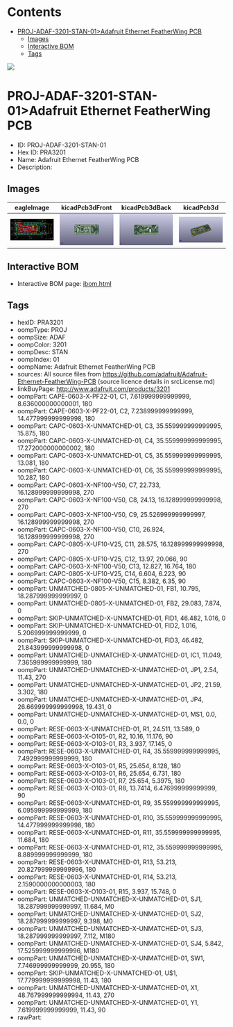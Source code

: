 



Contents
========

* [PROJ-ADAF-3201-STAN-01>Adafruit Ethernet FeatherWing PCB](#proj-adaf-3201-stan-01adafruit-ethernet-featherwing-pcb)
	* [Images](#images)
	* [Interactive BOM](#interactive-bom)
	* [Tags](#tags)
  
![][im]
# PROJ-ADAF-3201-STAN-01>Adafruit Ethernet FeatherWing PCB

- ID: PROJ-ADAF-3201-STAN-01
- Hex ID: PRA3201
- Name: Adafruit Ethernet FeatherWing PCB
- Description: 

## Images
  
  

|eagleImage|kicadPcb3dFront|kicadPcb3dBack|kicadPcb3d|
| :---: | :---: | :---: | :---: |
|[![eagleImage](eagleImage_140.png)](eagleImage_600.png)|[![kicadPcb3dFront](kicadPcb3dFront_140.png)](kicadPcb3dFront_600.png)|[![kicadPcb3dBack](kicadPcb3dBack_140.png)](kicadPcb3dBack_600.png)|[![kicadPcb3d](kicadPcb3d_140.png)](kicadPcb3d_600.png)|

## Interactive BOM

- Interactive BOM page: [ibom.html](kicad/bom/ibom.html)

## Tags

- hexID: PRA3201
- oompType: PROJ
- oompSize: ADAF
- oompColor: 3201
- oompDesc: STAN
- oompIndex: 01
- oompName: Adafruit Ethernet FeatherWing PCB
- sources: All source files from https://github.com/adafruit/Adafruit-Ethernet-FeatherWing-PCB (source licence details in srcLicense.md)
- linkBuyPage: http://www.adafruit.com/products/3201
- oompPart: CAPE-0603-X-PF22-01, C1, 7.619999999999999, 8.636000000000001, 180
- oompPart: CAPE-0603-X-PF22-01, C2, 7.238999999999999, 14.477999999999998, 180
- oompPart: CAPC-0603-X-UNMATCHED-01, C3, 35.559999999999995, 15.875, 180
- oompPart: CAPC-0603-X-UNMATCHED-01, C4, 35.559999999999995, 17.272000000000002, 180
- oompPart: CAPC-0603-X-UNMATCHED-01, C5, 35.559999999999995, 13.081, 180
- oompPart: CAPC-0603-X-UNMATCHED-01, C6, 35.559999999999995, 10.287, 180
- oompPart: CAPC-0603-X-NF100-V50, C7, 22.733, 16.128999999999998, 270
- oompPart: CAPC-0603-X-NF100-V50, C8, 24.13, 16.128999999999998, 270
- oompPart: CAPC-0603-X-NF100-V50, C9, 25.526999999999997, 16.128999999999998, 270
- oompPart: CAPC-0603-X-NF100-V50, C10, 26.924, 16.128999999999998, 270
- oompPart: CAPC-0805-X-UF10-V25, C11, 28.575, 16.128999999999998, 270
- oompPart: CAPC-0805-X-UF10-V25, C12, 13.97, 20.066, 90
- oompPart: CAPC-0603-X-NF100-V50, C13, 12.827, 16.764, 180
- oompPart: CAPC-0805-X-UF10-V25, C14, 6.604, 6.223, 90
- oompPart: CAPC-0603-X-NF100-V50, C15, 8.382, 6.35, 90
- oompPart: UNMATCHED-0805-X-UNMATCHED-01, FB1, 10.795, 18.287999999999997, 0
- oompPart: UNMATCHED-0805-X-UNMATCHED-01, FB2, 29.083, 7.874, 0
- oompPart: SKIP-UNMATCHED-X-UNMATCHED-01, FID1, 46.482, 1.016, 0
- oompPart: SKIP-UNMATCHED-X-UNMATCHED-01, FID2, 1.016, 5.206999999999999, 0
- oompPart: SKIP-UNMATCHED-X-UNMATCHED-01, FID3, 46.482, 21.843999999999998, 0
- oompPart: UNMATCHED-UNMATCHED-X-UNMATCHED-01, IC1, 11.049, 7.365999999999999, 180
- oompPart: UNMATCHED-UNMATCHED-X-UNMATCHED-01, JP1, 2.54, 11.43, 270
- oompPart: UNMATCHED-UNMATCHED-X-UNMATCHED-01, JP2, 21.59, 3.302, 180
- oompPart: UNMATCHED-UNMATCHED-X-UNMATCHED-01, JP4, 26.669999999999998, 19.431, 0
- oompPart: UNMATCHED-UNMATCHED-X-UNMATCHED-01, MS1, 0.0, 0.0, 0
- oompPart: RESE-0603-X-UNMATCHED-01, R1, 24.511, 13.589, 0
- oompPart: RESE-0603-X-O105-01, R2, 10.16, 11.176, 90
- oompPart: RESE-0603-X-O103-01, R3, 3.937, 17.145, 0
- oompPart: RESE-0603-X-UNMATCHED-01, R4, 35.559999999999995, 7.492999999999999, 180
- oompPart: RESE-0603-X-O103-01, R5, 25.654, 8.128, 180
- oompPart: RESE-0603-X-O103-01, R6, 25.654, 6.731, 180
- oompPart: RESE-0603-X-O103-01, R7, 25.654, 5.3975, 180
- oompPart: RESE-0603-X-O103-01, R8, 13.7414, 6.476999999999999, 90
- oompPart: RESE-0603-X-UNMATCHED-01, R9, 35.559999999999995, 6.095999999999999, 180
- oompPart: RESE-0603-X-UNMATCHED-01, R10, 35.559999999999995, 14.477999999999998, 180
- oompPart: RESE-0603-X-UNMATCHED-01, R11, 35.559999999999995, 11.684, 180
- oompPart: RESE-0603-X-UNMATCHED-01, R12, 35.559999999999995, 8.889999999999999, 180
- oompPart: RESE-0603-X-UNMATCHED-01, R13, 53.213, 20.827999999999996, 180
- oompPart: RESE-0603-X-UNMATCHED-01, R14, 53.213, 2.1590000000000003, 180
- oompPart: RESE-0603-X-O103-01, R15, 3.937, 15.748, 0
- oompPart: UNMATCHED-UNMATCHED-X-UNMATCHED-01, SJ1, 18.287999999999997, 11.684, M0
- oompPart: UNMATCHED-UNMATCHED-X-UNMATCHED-01, SJ2, 18.287999999999997, 9.398, M0
- oompPart: UNMATCHED-UNMATCHED-X-UNMATCHED-01, SJ3, 18.287999999999997, 7.112, M180
- oompPart: UNMATCHED-UNMATCHED-X-UNMATCHED-01, SJ4, 5.842, 17.525999999999996, M180
- oompPart: UNMATCHED-UNMATCHED-X-UNMATCHED-01, SW1, 7.746999999999999, 20.955, 180
- oompPart: SKIP-UNMATCHED-X-UNMATCHED-01, U$1, 17.779999999999998, 11.43, 180
- oompPart: UNMATCHED-UNMATCHED-X-UNMATCHED-01, X1, 48.767999999999994, 11.43, 270
- oompPart: UNMATCHED-UNMATCHED-X-UNMATCHED-01, Y1, 7.619999999999999, 11.43, 90
- rawPart: 



[im]: kicadPcb3d_450.png
